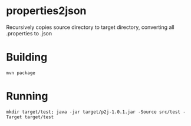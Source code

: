 # properties2json
Recursively copies source directory to target directory, converting all .properties to .json

# Building

    mvn package

# Running

    mkdir target/test; java -jar target/p2j-1.0.1.jar -Source src/test -Target target/test
